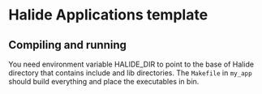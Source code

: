 Halide Applications template
==============================

## Compiling and running
You need environment variable HALIDE_DIR to point to the base of Halide directory that contains include and lib directories. The `Makefile` in `my_app` should build everything and place the executables in bin.

